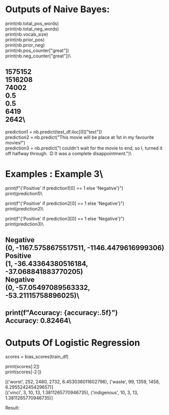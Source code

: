 # Outputs of Naive Bayes:

print(nb.total_pos_words)\
print(nb.total_neg_words)\
print(nb.vocab_size)\
print(nb.prior_pos)\
print(nb.prior_neg)\
print(nb.pos_counter["great"])\
print(nb.neg_counter["great"])\

1575152\
1516208\
74002\
0.5\
0.5\
6419\
2642\
--------------------------------------

prediction1 = nb.predict(test_df.iloc[0]["text"])\
prediction2 = nb.predict("This movie will be place at 1st in my favourite movies!")\
prediction3 = nb.predict("I couldn't wait for the movie to end, so I, turned it off halfway through. :D It was a complete disappointment.")\

# Examples : Example 3\
print(f"{'Positive' if prediction1[0] == 1 else 'Negative'}")\
print(prediction1)\

print(f"{'Positive' if prediction2[0] == 1 else 'Negative'}")\
print(prediction2)\

print(f"{'Positive' if prediction3[0] == 1 else 'Negative'}")\
print(prediction3)\

Negative\
(0, -1167.5758675517511, -1146.4479616999306)\
Positive\
(1, -36.43364380516184, -37.068841883770205)\
Negative\
(0, -57.05497089563332, -53.21115758896025)\
-----------------------------------------------
print(f"Accuracy: {accuracy:.5f}")\
Accuracy: 0.82464\
--------------------------------
# Outputs Of Logistic Regression

scores = bias_scores(train_df)

print(scores[:2])\
print(scores[-2:])

[('worst', 252, 2480, 2732, 6.453036011602796), ('waste', 99, 1359, 1458, 6.295524245429657)]\
[('vinci', 3, 10, 13, 1.3811265770946735), ('indigenous', 10, 3, 13, 1.3811265770946735)]

Result:
